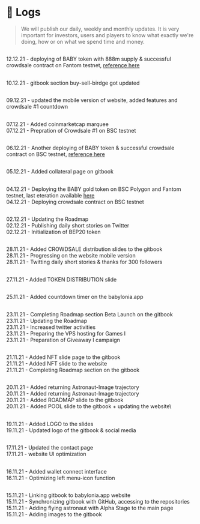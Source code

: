 # 📅 Logs

> We will publish our daily, weekly and monthly updates. It is very important for investors, users and players to know what exactly we're doing, how or on what we spend time and money.
##
12.12.21 - deploying of BABY token with 888m supply & successful crowdsale contract on Fantom testnet, [reference here](https://testnet.ftmscan.com/token/0xe2ea392b2d5a8d46a6b205fa97e25c7b551ca119?a=0xCe7f562B7a0Bb8c2cB121B0F4b6D453a18F4Da9D)
##
10.12.21 - gitbook section buy-sell-birdge got updated
##
09.12.21 - updated the mobile version of website, added features and crowdsale #1 countdown
##
07.12.21 - Added coinmarketcap marquee\
07.12.21 - Prepration of Crowdsale #1 on BSC testnet
##
06.12.21 - Another deploying of BABY token & successful crowdsale contract on BSC testnet, [reference here](https://testnet.bscscan.com/address/0x4f3a39480cc0a3a5cf031527ec0ed6b1b86c58b7)
##
05.12.21 - Added collateral page on gitbook
##
04.12.21 - Deploying the BABY gold token on BSC Polygon and Fantom testnet, last eteration available [here](https://testnet.bscscan.com/token/0xc0fb3250b550c6d20cbd7aa67c14fbe5136262e2?a=0xdbe29149E5E8752F438D37eDa188Dfec1E723AA2)\
04.12.21 - Deploying crowdsale contract on BSC testnet
##
02.12.21 - Updating the Roadmap\
02.12.21 - Publishing daily short stories on Twitter\
02.12.21 - Initialization of BEP20 token
##
28.11.21 - Added CROWDSALE distribution slides to the gitbook\
28.11.21 - Progressing on the website mobile version\
28.11.21 - Twitting daily short stories & thanks for 300 followers
##
27.11.21 - Added TOKEN DISTRIBUTION slide
##
25.11.21 - Added countdown timer on the babylonia.app
##
23.11.21 - Completing Roadmap section Beta Launch on the gitbook\
23.11.21 - Updating the Roadmap\
23.11.21 - Increased twitter activities\
23.11.21 - Preparing the VPS hosting for Games I\
23.11.21 - Preparation of Giveaway I campaign
##
21.11.21 - Added NFT slide page to the gitbook\
21.11.21 - Added NFT slide to the website\
21.11.21 - Completing Roadmap section on the gitbook
##
20.11.21 - Added returning Astronaut-Image trajectory\
20.11.21 - Added returning Astronaut-Image trajectory\
20.11.21 - Added ROADMAP slide to the gitbook\
20.11.21 - Added POOL slide to the gitbook + updating the website\\
##
19.11.21 - Added LOGO to the slides\
19.11.21 - Updated logo of the gitbook & social media
##
17.11.21 - Updated the contact page\
17.11.21 - website UI optimization
##
16.11.21 - Added wallet connect interface\
16.11.21 - Optimizing left menu-icon function
##
15.11.21 - Linking gitbook to babylonia.app website\
15.11.21 - Synchronizing gitbook with GitHub, accessing to the repositories\
15.11.21 - Adding flying astronaut with Alpha Stage to the main page\
15.11.21 - Adding images to the gitbook
